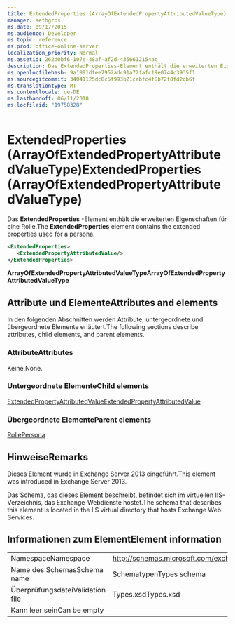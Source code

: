 ```yaml
---
title: ExtendedProperties (ArrayOfExtendedPropertyAttributedValueType)
manager: sethgros
ms.date: 09/17/2015
ms.audience: Developer
ms.topic: reference
ms.prod: office-online-server
localization_priority: Normal
ms.assetid: 262d0bf6-107e-48af-af2d-4356612154ac
description: Das ExtendedProperties-Element enthält die erweiterten Eigenschaften für eine Rolle.
ms.openlocfilehash: 9a1891dfee7952adc91a72fafc19e0744c3935f1
ms.sourcegitcommit: 34041125dc8c5f993b21cebfc4f8b72f0fd2cb6f
ms.translationtype: MT
ms.contentlocale: de-DE
ms.lasthandoff: 06/11/2018
ms.locfileid: "19758328"
---
```

# <a name="extendedproperties-arrayofextendedpropertyattributedvaluetype"></a><span data-ttu-id="a568f-103">ExtendedProperties (ArrayOfExtendedPropertyAttributedValueType)</span><span class="sxs-lookup"><span data-stu-id="a568f-103">ExtendedProperties (ArrayOfExtendedPropertyAttributedValueType)</span></span>

<span data-ttu-id="a568f-104">Das **ExtendedProperties** -Element enthält die erweiterten Eigenschaften für eine Rolle.</span><span class="sxs-lookup"><span data-stu-id="a568f-104">The **ExtendedProperties** element contains the extended properties used for a persona.</span></span> 
  
```XML
<ExtendedProperties>
   <ExtendedPropertyAttributedValue/>
</ExtendedProperties>
```

 <span data-ttu-id="a568f-105">**ArrayOfExtendedPropertyAttributedValueType**</span><span class="sxs-lookup"><span data-stu-id="a568f-105">**ArrayOfExtendedPropertyAttributedValueType**</span></span>
## <a name="attributes-and-elements"></a><span data-ttu-id="a568f-106">Attribute und Elemente</span><span class="sxs-lookup"><span data-stu-id="a568f-106">Attributes and elements</span></span>

<span data-ttu-id="a568f-107">In den folgenden Abschnitten werden Attribute, untergeordnete und übergeordnete Elemente erläutert.</span><span class="sxs-lookup"><span data-stu-id="a568f-107">The following sections describe attributes, child elements, and parent elements.</span></span>
  
### <a name="attributes"></a><span data-ttu-id="a568f-108">Attribute</span><span class="sxs-lookup"><span data-stu-id="a568f-108">Attributes</span></span>

<span data-ttu-id="a568f-109">Keine.</span><span class="sxs-lookup"><span data-stu-id="a568f-109">None.</span></span>
  
### <a name="child-elements"></a><span data-ttu-id="a568f-110">Untergeordnete Elemente</span><span class="sxs-lookup"><span data-stu-id="a568f-110">Child elements</span></span>

[<span data-ttu-id="a568f-111">ExtendedPropertyAttributedValue</span><span class="sxs-lookup"><span data-stu-id="a568f-111">ExtendedPropertyAttributedValue</span></span>](extendedpropertyattributedvalue.md)
  
### <a name="parent-elements"></a><span data-ttu-id="a568f-112">Übergeordnete Elemente</span><span class="sxs-lookup"><span data-stu-id="a568f-112">Parent elements</span></span>

[<span data-ttu-id="a568f-113">Rolle</span><span class="sxs-lookup"><span data-stu-id="a568f-113">Persona</span></span>](persona.md)
  
## <a name="remarks"></a><span data-ttu-id="a568f-114">Hinweise</span><span class="sxs-lookup"><span data-stu-id="a568f-114">Remarks</span></span>

<span data-ttu-id="a568f-115">Dieses Element wurde in Exchange Server 2013 eingeführt.</span><span class="sxs-lookup"><span data-stu-id="a568f-115">This element was introduced in Exchange Server 2013.</span></span>
  
<span data-ttu-id="a568f-116">Das Schema, das dieses Element beschreibt, befindet sich im virtuellen IIS-Verzeichnis, das Exchange-Webdienste hostet.</span><span class="sxs-lookup"><span data-stu-id="a568f-116">The schema that describes this element is located in the IIS virtual directory that hosts Exchange Web Services.</span></span>
  
## <a name="element-information"></a><span data-ttu-id="a568f-117">Informationen zum Element</span><span class="sxs-lookup"><span data-stu-id="a568f-117">Element information</span></span>

|||
|:-----|:-----|
|<span data-ttu-id="a568f-118">Namespace</span><span class="sxs-lookup"><span data-stu-id="a568f-118">Namespace</span></span>  <br/> |http://schemas.microsoft.com/exchange/services/2006/types  <br/> |
|<span data-ttu-id="a568f-119">Name des Schemas</span><span class="sxs-lookup"><span data-stu-id="a568f-119">Schema name</span></span>  <br/> |<span data-ttu-id="a568f-120">Schematypen</span><span class="sxs-lookup"><span data-stu-id="a568f-120">Types schema</span></span>  <br/> |
|<span data-ttu-id="a568f-121">Überprüfungsdatei</span><span class="sxs-lookup"><span data-stu-id="a568f-121">Validation file</span></span>  <br/> |<span data-ttu-id="a568f-122">Types.xsd</span><span class="sxs-lookup"><span data-stu-id="a568f-122">Types.xsd</span></span>  <br/> |
|<span data-ttu-id="a568f-123">Kann leer sein</span><span class="sxs-lookup"><span data-stu-id="a568f-123">Can be empty</span></span>  <br/> ||
   

